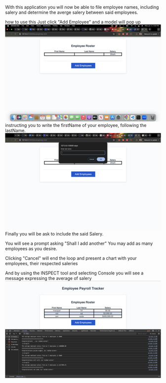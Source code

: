 With this application you will now be able to file employee names, including salery and determine the averge salery between said employees.

how to use this
Just click "Add Employee" and a model will pop up 
![alt text](<Image 6-12-24 at 4.54 PM.jpg>)
instructing you to write the firstName of your employee, following the lastName. 
![alt text](<Screen Shot 2024-06-12 at 5.00.31 PM.png>)
Finally you will be ask to include the said Salery.

You will see a prompt asking "Shall I add another" You may add as many employees as you desire. 

Clicking "Cancel" will end the loop and present a chart with your employees, their respected saleries 

And by using the INSPECT tool and selecting Console you will see a message expressing the average of salery
![alt text](<Screen Shot 2024-06-12 at 5.03.11 PM.png>)